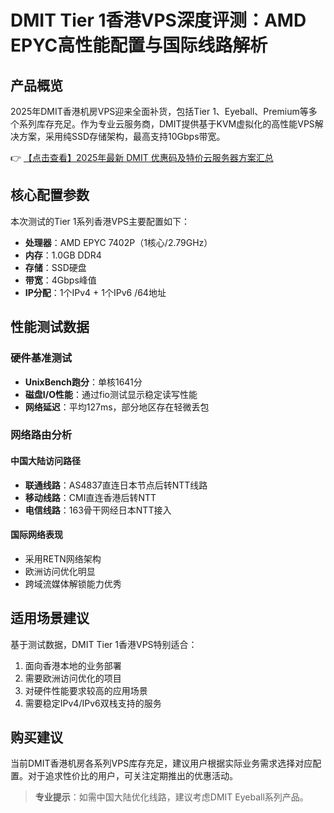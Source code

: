 # DMIT Tier 1香港VPS深度评测：AMD EPYC高性能配置与国际线路解析

## 产品概览

2025年DMIT香港机房VPS迎来全面补货，包括Tier 1、Eyeball、Premium等多个系列库存充足。作为专业云服务商，DMIT提供基于KVM虚拟化的高性能VPS解决方案，采用纯SSD存储架构，最高支持10Gbps带宽。

👉 [【点击查看】2025年最新 DMIT 优惠码及特价云服务器方案汇总](https://bit.ly/dmit_coupon)

## 核心配置参数

本次测试的Tier 1系列香港VPS主要配置如下：

- **处理器**：AMD EPYC 7402P（1核心/2.79GHz）
- **内存**：1.0GB DDR4
- **存储**：SSD硬盘
- **带宽**：4Gbps峰值
- **IP分配**：1个IPv4 + 1个IPv6 /64地址

## 性能测试数据

### 硬件基准测试
- **UnixBench跑分**：单核1641分
- **磁盘I/O性能**：通过fio测试显示稳定读写性能
- **网络延迟**：平均127ms，部分地区存在轻微丢包

### 网络路由分析
#### 中国大陆访问路径
- **联通线路**：AS4837直连日本节点后转NTT线路
- **移动线路**：CMI直连香港后转NTT
- **电信线路**：163骨干网经日本NTT接入

#### 国际网络表现
- 采用RETN网络架构
- 欧洲访问优化明显
- 跨域流媒体解锁能力优秀

## 适用场景建议

基于测试数据，DMIT Tier 1香港VPS特别适合：

1. 面向香港本地的业务部署
2. 需要欧洲访问优化的项目
3. 对硬件性能要求较高的应用场景
4. 需要稳定IPv4/IPv6双栈支持的服务

## 购买建议

当前DMIT香港机房各系列VPS库存充足，建议用户根据实际业务需求选择对应配置。对于追求性价比的用户，可关注定期推出的优惠活动。

> **专业提示**：如需中国大陆优化线路，建议考虑DMIT Eyeball系列产品。